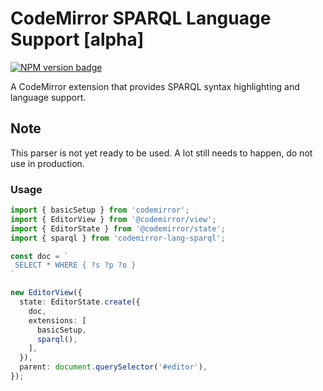 # CodeMirror SPARQL Language Support [alpha]

<span><a href="https://www.npmjs.com/package/@replit/codemirror-lang-solidity" title="NPM version badge"><img src="https://img.shields.io/npm/v/codemirror-lang-sparql?color=blue" alt="NPM version badge" /></a></span>

A CodeMirror extension that provides SPARQL syntax highlighting and language support.

## Note
This parser is not yet ready to be used. A lot still needs to happen, do not use in production.

### Usage

```ts
import { basicSetup } from 'codemirror';
import { EditorView } from '@codemirror/view';
import { EditorState } from '@codemirror/state';
import { sparql } from 'codemirror-lang-sparql';

const doc = `
 SELECT * WHERE { ?s ?p ?o }
`

new EditorView({
  state: EditorState.create({
    doc,
    extensions: [
      basicSetup,
      sparql(),
    ],
  }),
  parent: document.querySelector('#editor'),
});
```
